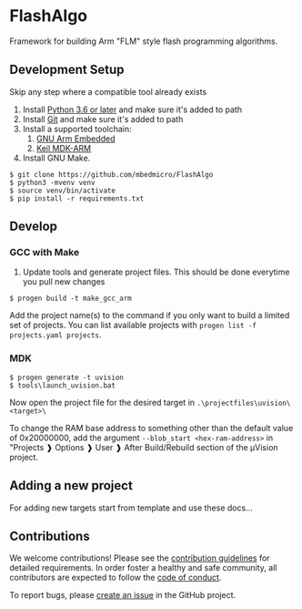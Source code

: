 # FlashAlgo

Framework for building Arm "FLM" style flash programming algorithms.


## Development Setup

Skip any step where a compatible tool already exists

1. Install [Python 3.6 or later](https://www.python.org/downloads/) and make sure it's added to path
2. Install [Git](https://git-scm.com/downloads) and make sure it's added to path
3. Install a supported toolchain:
    1. [GNU Arm Embedded](https://developer.arm.com/tools-and-software/open-source-software/developer-tools/gnu-toolchain/gnu-rm)
    2. [Keil MDK-ARM](https://www.keil.com/download/product/)
4. Install GNU Make.

```
$ git clone https://github.com/mbedmicro/FlashAlgo
$ python3 -mvenv venv
$ source venv/bin/activate
$ pip install -r requirements.txt
```

## Develop

### GCC with Make

1. Update tools and generate project files. This should be done everytime you pull new changes

```
$ progen build -t make_gcc_arm
```

Add the project name(s) to the command if you only want to build a limited set of projects. You can list available projects with `progen list -f projects.yaml projects`.

### MDK

```
$ progen generate -t uvision
$ tools\launch_uvision.bat

```
Now open the project file for the desired target in `.\projectfiles\uvision\<target>\`

To change the RAM base address to something other than the default value of 0x20000000, add the argument `--blob_start <hex-ram-address>` in "Projects ❱ Options ❱ User ❱ After Build/Rebuild section of the µVision project.


## Adding a new project

For adding new targets start from template and use these docs...

## Contributions

We welcome contributions! Please see the [contribution guidelines](CONTRIBUTING.md) for detailed requirements.
In order foster a healthy and safe community, all contributors are expected to follow the
[code of conduct](CODE_OF_CONDUCT.md).

To report bugs, please [create an issue](https://github.com/pyocd/FlashAlgo/issues/new) in the GitHub project.


